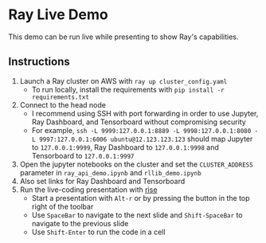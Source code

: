Ray Live Demo
=============

This demo can be run live while presenting to show Ray's capabilities.

## Instructions
1. Launch a Ray cluster on AWS with `ray up cluster_config.yaml`
    - To run locally, install the requirements with `pip install -r requirements.txt`
2. Connect to the head node
    - I recommend using SSH with port forwarding in order to use Jupyter, Ray Dashboard, and Tensorboard without compromising security
    - For example, `ssh -L 9999:127.0.0.1:8889 -L 9998:127.0.0.1:8080 -L 9997:127.0.0.1:6006 ubuntu@12.123.123.123` should map Jupyter to `127.0.0.1:9999`, Ray Dashboard to `127.0.0.1:9998` and Tensorboard to `127.0.0.1:9997`
2. Open the jupyter notebooks on the cluster and set the `CLUSTER_ADDRESS` parameter in `ray_api_demo.ipynb` and `rllib_demo.ipynb`
3. Also set links for Ray Dashboard and Tensorboard
4. Run the live-coding presentation with [rise](https://rise.readthedocs.io/)
    - Start a presentation with `Alt-r` or by pressing the button in the top right of the toolbar
    - Use `SpaceBar` to navigate to the next slide and `Shift-SpaceBar` to navigate to the previous slide
    - Use `Shift-Enter` to run the code in a cell
